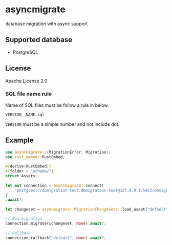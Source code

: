 # asyncmigrate
database migration with async support

## Supported database
* PostgreSQL

## License
Apache License 2.0

### SQL file name rule
Name of SQL files must be follow a rule in below.

```
VERSION__NAME.sql
```

`VERSION` must be a simple number and not include dot.

## Example

```rust
use asyncmigrate::{MigrationError, Migration};
use rust_embed::RustEmbed;
 
#[derive(RustEmbed)]
#[folder = "schema/"]
struct Assets;
 
let mut connection = asyncmigrate::connect(
    "postgres://dbmigration-test:dbmigration-test@127.0.0.1:5432/dbmigration-test",
)
.await?;
 
let changeset = asyncmigrate::MigrationChangeSets::load_asset("default", Assets)?;

// Run migration
connection.migrate(&changeset, None).await?;
 
// Rollback
connection.rollback("default", None).await?;
```